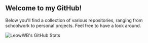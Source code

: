## Welcome to my GitHub!

Below you'll find a collection of various repositories, ranging from schoolwork to personal projects. Feel free to have a look around.

![LeowWB's GitHub Stats](https://github-readme-stats.vercel.app/api?username=leowwb&hide=stars&count_private=true&show_icons=true&include_all_commits=true&theme=material-palenight)

<!--
**LeowWB/LeowWB** is a ✨ _special_ ✨ repository because its `README.md` (this file) appears on your GitHub profile.

Here are some ideas to get you started:

- 🔭 I’m currently working on ...
- 🌱 I’m currently learning ...
- 👯 I’m looking to collaborate on ...
- 🤔 I’m looking for help with ...
- 💬 Ask me about ...
- 📫 How to reach me: ...
- 😄 Pronouns: ...
- ⚡ Fun fact: ...
-->
